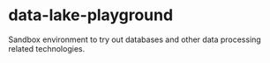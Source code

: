 # data-lake-playground
Sandbox environment to try out databases and other data processing related technologies.
